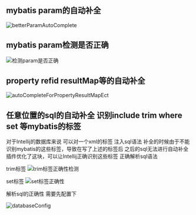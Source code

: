 ## mybatis param的自动补全
![betterParamAutoComplete](https://myimages.brucege.com/betterParamAutoComplete.gif)

## mybatis param检测是否正确
![检测param是否正确](https://myimages.brucege.com/检测param是否正确.gif)

## property refid resultMap等的自动补全
![autoCompleteForPropertyResultMapEct](https://myimages.brucege.com/autoCompleteForPropertyResultMapEct.gif)


## 任意位置的sql的自动补全 识别include trim where set 等mybatis的标签
对于Intellij的数据库来说 可以对一个xml的标签 注入sql语法
补全的时候由于不能识别mybatis的这些标签，导致在写了上述的标签后 之后的sql无法进行自动补全
插件优化了这块，可以让Intellij正确识别这些标签 正确解析sql语法

trim标签
![trim标签正确性检测](https://myimages.brucege.com/trim标签正确性检测.gif)

set标签
![set标签正确性](https://myimages.brucege.com/set标签正确性.gif)

解析sql的正确性 需要先配置下

![databaseConfig](https://myimages.brucege.com/configDatabase.png)





